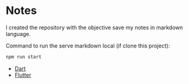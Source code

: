 # Notes

I created the repository with the objective save my notes in markdown language.

Command to run the serve markdown local (if clone this project):
```cmd
npm run start
```

- [Dart](src/Dart.md)
- [Flutter](src/Flutter.md)
